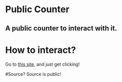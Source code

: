 # Public Counter
## A public counter to interact with it.

# How to interact?
Go to [this site](https://publiccounter.onrender.com/), and just get clicking!

#Source?
Source is public!
